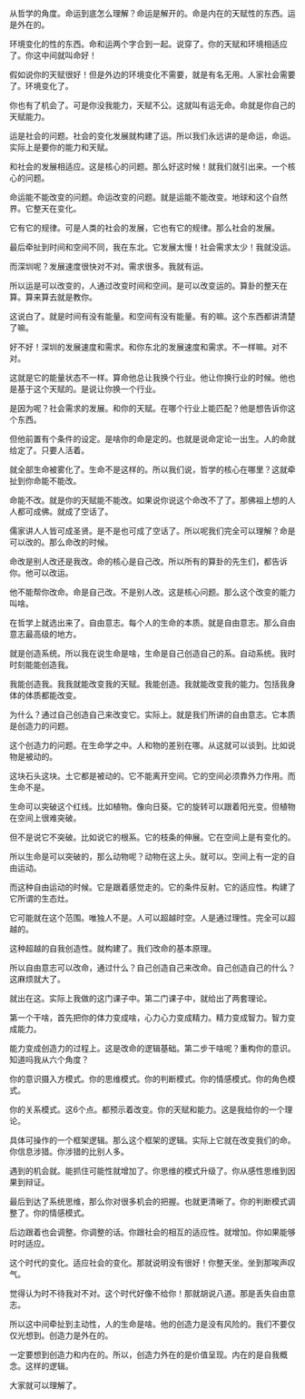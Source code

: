 从哲学的角度。命运到底怎么理解？命运是解开的。命是内在的天赋性的东西。运是外在的。

环境变化的性的东西。命和运两个字合到一起。说穿了。你的天赋和环境相适应了。你这中间就叫命好！

假如说你的天赋很好！但是外边的环境变化不需要，就是有名无用。人家社会需要了。环境变化了。

你也有了机会了。可是你没我能力，天赋不公。这就叫有运无命。命就是你自己的天赋能力。

运是社会的问题。社会的变化发展就构建了运。所以我们永远讲的是命运，命运。实际上是要你的能力和天赋。

和社会的发展相适应。这是核心的问题。那么好这时候！就我们就引出来。一个核心的问题。

命运能不能改变的问题。命运改变的问题。就是运能不能改变。地球和这个自然界。它整天在变化。

它有它的规律。可是人类的社会的发展，它也有它的规律。那么社会的发展。

最后牵扯到时间和空间不同，我在东北。它发展太慢！社会需求太少！我就没运。

而深圳呢？发展速度很快对不对。需求很多。我就有运。

所以运是可以改变的，人通过改变时间和空间。是可以改变运的。算卦的整天在算。算来算去就是教你。

这说白了。就是时间有没有能量。和空间有没有能量。有的嘛。这个东西都讲清楚了嘛。

好不好！深圳的发展速度和需求。和你东北的发展速度和需求。不一样嘛。对不对。

这就是它的能量状态不一样。算命他总让我换个行业。他让你换行业的时候。他也是基于这个天赋的。是说让你换一个行业。

是因为呢？社会需求的发展。和你的天赋。在哪个行业上能匹配？他是想告诉你这个东西。

但他前置有个条件的设定。是啥你的命是定的。也就是说命定论一出生。人的命就给定了。只要人活着。

就全部生命被雾化了。生命不是这样的。所以我们说，哲学的核心在哪里？这就牵扯到你命能不能改。

命能不改。就是你的天赋能不能改。如果说你说这个命改不了了。那佛祖上想的人人都可成佛。就成了空话了。

儒家讲人人皆可成圣贤。是不是也可成了空话了。所以呢我们完全可以理解？命是可以改的。那么命改的时候。

命改是别人改还是我改。命的核心是自己改。所以所有的算卦的先生们，都告诉你。他可以改运。

他不能帮你改命。命是自己改。不是别人改。这是核心问题。那么这个改变的能力叫啥。

在哲学上就选出来了。自由意志。每个人的生命的本质。就是自由意志。那么自由意志最高级的地方。

就是创造系统。所以我在说生命是啥，生命是自己创造自己的系。自动系统。我时时刻能能创造我。

我能创造我。我我就能改变我的天赋。我能创造。我就能改变我的能力。包括我身体的体质都能改变。

为什么？通过自己创造自己来改变它。实际上。就是我们所讲的自由意志。它本质是创造力的问题。

这个创造力的问题。在生命学之中。人和物的差别在哪。从这就可以谈到。比如说物是被动的。

这块石头这块。土它都是被动的。它不能离开空间。它的空间必须靠外力作用。而生命不是。

生命可以突破这个红线。比如植物。像向日葵。它的旋转可以跟着阳光变。但植物在空间上很难突破。

但不是说它不突破。比如说它的根系。它的枝条的伸展。它在空间上是有变化的。

所以生命是可以突破的，那么动物呢？动物在这上头。就可以。空间上有一定的自由运动。

而这种自由运动的时候。它是跟着感觉走的。它的条件反射。它的适应性。构建了它所谓的生态灶。

它可能就在这个范围。唯独人不是。人可以超越时空。人是通过理性。完全可以超越的。

这种超越的自我创造性。就构建了。我们改命的基本原理。

所以自由意志可以改命，通过什么？自己创造自己来改命。自己创造自己的什么？这麻烦就大了。

就出在这。实际上我做的这门课子中。第二门课子中，就给出了两套理论。

第一个干啥，首先把你的体力变成啥，心力心力变成精力。精力变成智力。智力变成能力。

能力变成创造力的过程上。这是改命的逻辑基础。第二步干啥呢？重构你的意识。知道吗我从六个角度？

你的意识摄入方模式。你的思维模式。你的判断模式。你的情感模式。你的角色模式。

你的关系模式。这6个点。都预示着改变。你的天赋和能力。这是我给你的一个理论。

具体可操作的一个框架逻辑。那么这个框架的逻辑。实际上它就在改变我们的命。你信息涉猎。你涉猎的比别人多。

遇到的机会就。能抓住可能性就增加了。你思维的模式升级了。你从感性思维到因果到辩证。

最后到达了系统思维，那么你对很多机会的把握。也就更清晰了。你的判断模式调整了。你的情感模式。

后边跟着也会调整。你调整的话。你跟社会的相互的适应性。就增加。你如果能够时时适应。

这个时代的变化。适应社会的变化。那就说明没有很好！你整天坐。坐到那唉声叹气。

觉得认为时不待我对不对。这个时代好像不给你！那就胡说八道。那是丢失自由意志。

所以这中间牵扯到主动性，人的生命是啥。他的创造力是没有风险的。我们不要仅仅光想到。创造力是外在的。

一定要想到创造力和内在的。所以，创造力外在的是价值呈现。内在的是自我概念。这样的逻辑。

大家就可以理解了。